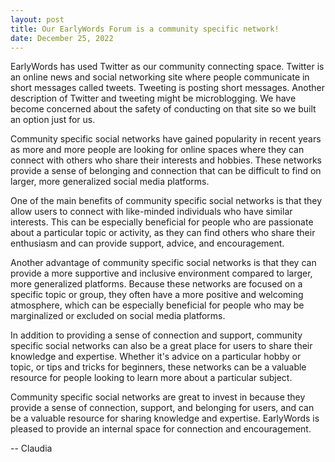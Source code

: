 ```yaml
---
layout: post
title: Our EarlyWords Forum is a community specific network!
date: December 25, 2022
---
```

EarlyWords has used Twitter as our community connecting space. Twitter is an online news and social networking site where people communicate in short messages called tweets. Tweeting is posting short messages. Another description of Twitter and tweeting might be microblogging.  We have become concerned about the safety of conducting on that site so we built an option just for us. 

Community specific social networks have gained popularity in recent years as more and more people are looking for online spaces where they can connect with others who share their interests and hobbies. These networks provide a sense of belonging and connection that can be difficult to find on larger, more generalized social media platforms.

One of the main benefits of community specific social networks is that they allow users to connect with like-minded individuals who have similar interests. This can be especially beneficial for people who are passionate about a particular topic or activity, as they can find others who share their enthusiasm and can provide support, advice, and encouragement.

Another advantage of community specific social networks is that they can provide a more supportive and inclusive environment compared to larger, more generalized platforms. Because these networks are focused on a specific topic or group, they often have a more positive and welcoming atmosphere, which can be especially beneficial for people who may be marginalized or excluded on social media platforms.

In addition to providing a sense of connection and support, community specific social networks can also be a great place for users to share their knowledge and expertise. Whether it's advice on a particular hobby or topic, or tips and tricks for beginners, these networks can be a valuable resource for people looking to learn more about a particular subject.

Community specific social networks are great to invest in because they provide a sense of connection, support, and belonging for users, and can be a valuable resource for sharing knowledge and expertise.  EarlyWords is pleased to provide an internal space for connection and encouragement.

-- Claudia
